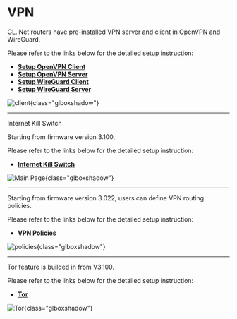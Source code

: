 # VPN

GL.iNet routers have pre-installed VPN server and client in OpenVPN and WireGuard. 

Please refer to the links below for the detailed setup instruction:

- [**Setup OpenVPN Client**](../../../tutorials/openvpn_client/)
- [**Setup OpenVPN Server**](../../../tutorials/openvpn_server/)
- [**Setup WireGuard Client**](../../../tutorials/wireguard_client/)
- [**Setup WireGuard Server**](../../../tutorials/wireguard_server/)

![client](https://static.gl-inet.com/docs/en/3/setup/slate/vpn/client.png){class="glboxshadow"}

---

Internet Kill Switch

Starting from firmware version 3.100,

Please refer to the links below for the detailed setup instruction:

- [**Internet Kill Switch**](../../../tutorials/internet_kill_switch/)

![Main Page](https://static.gl-inet.com/docs/en/3/tutorials/internet_kill_switch/Internet%20kill%20switch.png){class="glboxshadow"}

---

Starting from firmware version 3.022, users can define VPN routing policies. 

Please refer to the links below for the detailed setup instruction:

- [**VPN Policies**](../../../tutorials/vpn_policies/)

![policies](https://static.gl-inet.com/docs/en/3/setup/slate/vpn/policies.png){class="glboxshadow"}

---

Tor feature is builded in from V3.100.

Please refer to the links below for the detailed setup instruction:

- [**Tor**](../../../tutorials/tor/)

![Tor](https://static.gl-inet.com/docs/en/3/tutorials/tor/tor_interface.png){class="glboxshadow"}
